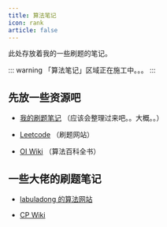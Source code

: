 ```yaml
---
title: 算法笔记
icon: rank
article: false
---
```


此处存放着我的一些刷题的笔记。

::: warning
「算法笔记」区域正在施工中。。。
:::

## 先放一些资源吧

- [我的刷题笔记](https://www.notion.so/timpcfan/1d85ddc510ab4ec4a5c3211262cd3650) （应该会整理过来吧。。大概。。）

- [Leetcode](https://leetcode.cn/problemset/all/) （刷题网站）

- [OI Wiki](https://oi-wiki.org/) （算法百科全书）

## 一些大佬的刷题笔记

- [labuladong 的算法网站](https://labuladong.gitee.io/algo/)

- [CP Wiki](https://cp-wiki.vercel.app/data-structure/)
